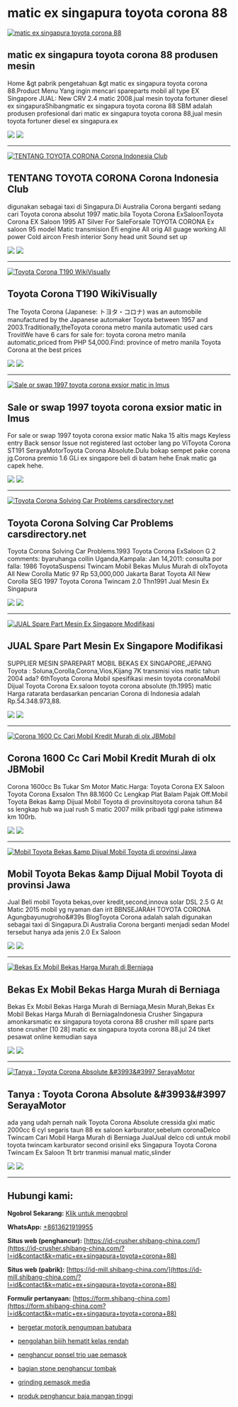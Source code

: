 # matic ex singapura toyota corona 88

<a href="https://swt.shibang-china.com/?l=id&img&k=matic+ex+singapura+toyota+corona+88" target="_blank">![matic ex singapura toyota corona 88](http://static.shibang-china.com/all-800x300/632.jpg)</a>

## matic ex singapura toyota corona 88 produsen mesin
Home &gt pabrik pengetahuan &gt matic ex singapura toyota corona 88.Product Menu Yang ingin mencari spareparts mobil all type EX Singapore JUAL: New CRV 2.4 matic 2008.jual mesin toyota fortuner diesel ex singapuraShibangmatic ex singapura toyota corona 88 SBM adalah produsen profesional dari matic ex singapura toyota corona 88,jual mesin toyota fortuner diesel ex singapura.ex


<a href="https://whatsapp.shibangsoft.com/WhatsApp.php" target="_blank" title="WhatsApp">![](http://static.shibang-china.com/icon/whatsapp.png)</a> <a href="https://swt.shibang-china.com/?l=id&icon&k=matic+ex+singapura+toyota+corona+88" target="_blank">![](http://static.shibang-china.com/icon/chat-id.png)</a>

---

<a href="https://swt.shibang-china.com/?l=id&img&k=matic+ex+singapura+toyota+corona+88" target="_blank">![TENTANG TOYOTA CORONA Corona Indonesia Club](http://static.shibang-china.com/all-800x300/308.jpg)</a>

## TENTANG TOYOTA CORONA Corona Indonesia Club
digunakan sebagai taxi di Singapura.Di Australia Corona berganti sedang cari Toyota corona absolut 1997 matic.bila Toyota Corona ExSaloonToyota Corona EX Saloon 1995 AT Silver For SaleForsale TOYOTA CORONA Ex saloon 95 model Matic transmision Efi engine All orig All guage working All power Cold aircon Fresh interior Sony head unit Sound set up


<a href="https://whatsapp.shibangsoft.com/WhatsApp.php" target="_blank" title="WhatsApp">![](http://static.shibang-china.com/icon/whatsapp.png)</a> <a href="https://swt.shibang-china.com/?l=id&icon&k=matic+ex+singapura+toyota+corona+88" target="_blank">![](http://static.shibang-china.com/icon/chat-id.png)</a>

---

<a href="https://swt.shibang-china.com/?l=id&img&k=matic+ex+singapura+toyota+corona+88" target="_blank">![Toyota Corona T190 WikiVisually](http://static.shibang-china.com/all-800x300/1392.jpg)</a>

## Toyota Corona T190 WikiVisually
The Toyota Corona (Japanese: トヨタ・コロナ) was an automobile manufactured by the Japanese automaker Toyota between 1957 and 2003.Traditionally,theToyota corona metro manila automatic used cars TrovitWe have 6 cars for sale for: toyota corona metro manila automatic,priced from PHP 54,000.Find: province of metro manila Toyota Corona at the best prices


<a href="https://whatsapp.shibangsoft.com/WhatsApp.php" target="_blank" title="WhatsApp">![](http://static.shibang-china.com/icon/whatsapp.png)</a> <a href="https://swt.shibang-china.com/?l=id&icon&k=matic+ex+singapura+toyota+corona+88" target="_blank">![](http://static.shibang-china.com/icon/chat-id.png)</a>

---

<a href="https://swt.shibang-china.com/?l=id&img&k=matic+ex+singapura+toyota+corona+88" target="_blank">![Sale or swap 1997 toyota corona exsior matic in Imus](http://static.shibang-china.com/all-800x300/301.jpg)</a>

## Sale or swap 1997 toyota corona exsior matic in Imus
For sale or swap 1997 toyota corona exsior matic Naka 15 altis mags Keyless entry Back sensor Issue not registered last october lang po ViToyota Corona ST191 SerayaMotorToyota Corona Absolute.Dulu bokap sempet pake corona jg.Corona premio 1.6 GLi ex singapore beli di batam hehe Enak matic ga capek hehe.


<a href="https://whatsapp.shibangsoft.com/WhatsApp.php" target="_blank" title="WhatsApp">![](http://static.shibang-china.com/icon/whatsapp.png)</a> <a href="https://swt.shibang-china.com/?l=id&icon&k=matic+ex+singapura+toyota+corona+88" target="_blank">![](http://static.shibang-china.com/icon/chat-id.png)</a>

---

<a href="https://swt.shibang-china.com/?l=id&img&k=matic+ex+singapura+toyota+corona+88" target="_blank">![Toyota Corona Solving Car Problems carsdirectory.net](http://static.shibang-china.com/all-800x300/1450.jpg)</a>

## Toyota Corona Solving Car Problems carsdirectory.net
Toyota Corona Solving Car Problems.1993 Toyota Corona ExSaloon G 2 comments: byaruhanga collin Uganda,Kampala: Jan 14,2011: consulta por falla: 1986 ToyotaSuspensi Twincam Mobil Bekas Mulus Murah di olxToyota All New Corolla Matic 97 Rp 53,000,000 Jakarta Barat Toyota All New Corolla SEG 1997 Toyota Corona Twincam 2.0 Thn1991 Jual Mesin Ex Singapura


<a href="https://whatsapp.shibangsoft.com/WhatsApp.php" target="_blank" title="WhatsApp">![](http://static.shibang-china.com/icon/whatsapp.png)</a> <a href="https://swt.shibang-china.com/?l=id&icon&k=matic+ex+singapura+toyota+corona+88" target="_blank">![](http://static.shibang-china.com/icon/chat-id.png)</a>

---

<a href="https://swt.shibang-china.com/?l=id&img&k=matic+ex+singapura+toyota+corona+88" target="_blank">![JUAL Spare Part Mesin Ex Singapore Modifikasi](http://static.shibang-china.com/all-800x300/548.jpg)</a>

## JUAL Spare Part Mesin Ex Singapore Modifikasi
SUPPLIER MESIN SPAREPART MOBIL BEKAS EX SINGAPORE,JEPANG Toyota : Soluna,Corolla,Corona,Vios,Kijang 7K transmisi vios matic tahun 2004 ada? 6thToyota Corona Mobil spesifikasi mesin toyota coronaMobil Dijual Toyota Corona Ex.saloon toyota corona absolute (th.1995) matic Harga ratarata berdasarkan pencarian Corona di Indonesia adalah Rp.54.348.973,88.


<a href="https://whatsapp.shibangsoft.com/WhatsApp.php" target="_blank" title="WhatsApp">![](http://static.shibang-china.com/icon/whatsapp.png)</a> <a href="https://swt.shibang-china.com/?l=id&icon&k=matic+ex+singapura+toyota+corona+88" target="_blank">![](http://static.shibang-china.com/icon/chat-id.png)</a>

---

<a href="https://swt.shibang-china.com/?l=id&img&k=matic+ex+singapura+toyota+corona+88" target="_blank">![Corona 1600 Cc Cari Mobil Kredit Murah di olx JBMobil](http://static.shibang-china.com/all-800x300/342.jpg)</a>

## Corona 1600 Cc Cari Mobil Kredit Murah di olx JBMobil
Corona 1600cc Bs Tukar Sm Motor Matic.Harga: Toyota Corona EX Saloon Toyota Corona Exsalon Thn 88.1600 Cc Lengkap Plat Balam Pajak Off.Mobil Toyota Bekas &amp Dijual Mobil Toyota di provinsitoyota corona tahun 84 ss lengkap hub wa jual rush S matic 2007 milik pribadi tggl pake istimewa km 100rb.


<a href="https://whatsapp.shibangsoft.com/WhatsApp.php" target="_blank" title="WhatsApp">![](http://static.shibang-china.com/icon/whatsapp.png)</a> <a href="https://swt.shibang-china.com/?l=id&icon&k=matic+ex+singapura+toyota+corona+88" target="_blank">![](http://static.shibang-china.com/icon/chat-id.png)</a>

---

<a href="https://swt.shibang-china.com/?l=id&img&k=matic+ex+singapura+toyota+corona+88" target="_blank">![Mobil Toyota Bekas &amp Dijual Mobil Toyota di provinsi Jawa](http://static.shibang-china.com/all-800x300/508.jpg)</a>

## Mobil Toyota Bekas &amp Dijual Mobil Toyota di provinsi Jawa
Jual Beli mobil Toyota bekas,over kredit,second,innova solar DSL 2.5 G At Matic 2015 mobil yg nyaman dan irit BBNSEJARAH TOYOTA CORONA Agungbayunugroho&#39s BlogToyota Corona adalah salah digunakan sebagai taxi di Singapura.Di Australia Corona berganti menjadi sedan Model tersebut hanya ada jenis 2.0 Ex Saloon


<a href="https://whatsapp.shibangsoft.com/WhatsApp.php" target="_blank" title="WhatsApp">![](http://static.shibang-china.com/icon/whatsapp.png)</a> <a href="https://swt.shibang-china.com/?l=id&icon&k=matic+ex+singapura+toyota+corona+88" target="_blank">![](http://static.shibang-china.com/icon/chat-id.png)</a>

---

<a href="https://swt.shibang-china.com/?l=id&img&k=matic+ex+singapura+toyota+corona+88" target="_blank">![Bekas Ex Mobil Bekas Harga Murah di Berniaga](http://static.shibang-china.com/all-800x300/917.jpg)</a>

## Bekas Ex Mobil Bekas Harga Murah di Berniaga
Bekas Ex Mobil Bekas Harga Murah di Berniaga,Mesin Murah,Bekas Ex Mobil Bekas Harga Murah di BerniagaIndonesia Crusher Singapura amonkarsmatic ex singapura toyota corona 88 crusher mill spare parts stone crusher [10 28] matic ex singapura toyota corona 88.jul 24 tiket pesawat online kemudian saya


<a href="https://whatsapp.shibangsoft.com/WhatsApp.php" target="_blank" title="WhatsApp">![](http://static.shibang-china.com/icon/whatsapp.png)</a> <a href="https://swt.shibang-china.com/?l=id&icon&k=matic+ex+singapura+toyota+corona+88" target="_blank">![](http://static.shibang-china.com/icon/chat-id.png)</a>

---

<a href="https://swt.shibang-china.com/?l=id&img&k=matic+ex+singapura+toyota+corona+88" target="_blank">![Tanya : Toyota Corona Absolute &#3993&#3997 SerayaMotor](http://static.shibang-china.com/all-800x300/490.jpg)</a>

## Tanya : Toyota Corona Absolute &#3993&#3997 SerayaMotor
ada yang udah pernah naik Toyota Corona Absolute cressida glxi matic 2000cc 6 cyl segaris taun 88 ex saloon karburator,sebelum coronaDelco Twincam Cari Mobil Harga Murah di Berniaga JualJual delco cdi untuk mobil toyota twincam karburator second orisinil eks Singapura Toyota Corona Twincam Ex Saloon Tt brtr tranmisi manual matic,slinder


<a href="https://whatsapp.shibangsoft.com/WhatsApp.php" target="_blank" title="WhatsApp">![](http://static.shibang-china.com/icon/whatsapp.png)</a> <a href="https://swt.shibang-china.com/?l=id&icon&k=matic+ex+singapura+toyota+corona+88" target="_blank">![](http://static.shibang-china.com/icon/chat-id.png)</a>

---
## Hubungi kami:

**Ngobrol Sekarang:** [Klik untuk mengobrol](https://swt.shibang-china.com?l=id&contact&k=matic+ex+singapura+toyota+corona+88)

**WhatsApp:**  [+8613621919955](https://whatsapp.shibangsoft.com/WhatsApp.php)

**Situs web (penghancur):** [https://id-crusher.shibang-china.com/](https://id-crusher.shibang-china.com/?l=id&contact&k=matic+ex+singapura+toyota+corona+88)

**Situs web (pabrik):** [https://id-mill.shibang-china.com/](https://id-mill.shibang-china.com/?l=id&contact&k=matic+ex+singapura+toyota+corona+88)

**Formulir pertanyaan:** [https://form.shibang-china.com](https://form.shibang-china.com?l=id&contact&k=matic+ex+singapura+toyota+corona+88)

* [bergetar motorik pengumpan batubara](../39/bergetar%20motorik%20pengumpan%20batubara.md)

* [pengolahan bijih hematit kelas rendah](../38/pengolahan%20bijih%20hematit%20kelas%20rendah.md)

* [penghancur ponsel trio uae pemasok](../33/penghancur%20ponsel%20trio%20uae%20pemasok.md)

* [bagian stone penghancur tombak](../31/bagian%20stone%20penghancur%20tombak.md)

* [grinding pemasok media](../33/grinding%20pemasok%20media.md)

* [produk penghancur baja mangan tinggi](../38/produk%20penghancur%20baja%20mangan%20tinggi.md)